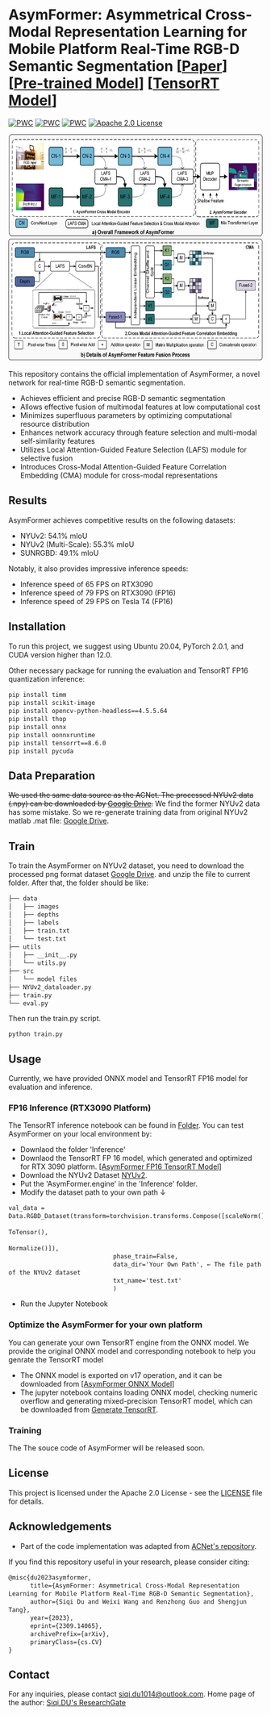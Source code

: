# AsymFormer: Asymmetrical Cross-Modal Representation Learning for Mobile Platform Real-Time RGB-D Semantic Segmentation [[Paper](https://arxiv.org/abs/2309.14065)] [[Pre-trained Model](https://drive.google.com/file/d/1Pg6r3eJ245GaKbHfZob0Ek0CVhiS7VaR/view?usp=drive_link)] [[TensorRT Model](https://drive.google.com/file/d/1Z57x6e_YSroMCh3p9ttwKB7P7VLfa81k/view?usp=sharing)]

[![PWC](https://img.shields.io/endpoint.svg?url=https://paperswithcode.com/badge/asymformer-asymmetrical-cross-modal/real-time-semantic-segmentation-on-nyu-depth-1)](https://paperswithcode.com/sota/real-time-semantic-segmentation-on-nyu-depth-1?p=asymformer-asymmetrical-cross-modal) [![PWC](https://img.shields.io/endpoint.svg?url=https://paperswithcode.com/badge/asymformer-asymmetrical-cross-modal/semantic-segmentation-on-nyu-depth-v2)](https://paperswithcode.com/sota/semantic-segmentation-on-nyu-depth-v2?p=asymformer-asymmetrical-cross-modal) [![PWC](https://img.shields.io/endpoint.svg?url=https://paperswithcode.com/badge/asymformer-asymmetrical-cross-modal/semantic-segmentation-on-sun-rgbd)](https://paperswithcode.com/sota/semantic-segmentation-on-sun-rgbd?p=asymformer-asymmetrical-cross-modal) [![Apache 2.0 License](https://img.shields.io/badge/license-Apache%202.0-blue.svg)](https://github.com/yourusername/repo/blob/main/LICENSE)

<p align="center">
  <img src="https://github.com/Fourier7754/AsymFormer/blob/main/Image/Overall%20Framework%20of%20AsymFormer.png" width="600" height="450">
</p>

This repository contains the official implementation of AsymFormer, a novel network for real-time RGB-D semantic segmentation.

- Achieves efficient and precise RGB-D semantic segmentation
- Allows effective fusion of multimodal features at low computational cost
- Minimizes superfluous parameters by optimizing computational resource distribution
- Enhances network accuracy through feature selection and multi-modal self-similarity features
- Utilizes Local Attention-Guided Feature Selection (LAFS) module for selective fusion
- Introduces Cross-Modal Attention-Guided Feature Correlation Embedding (CMA) module for cross-modal representations

## Results

AsymFormer achieves competitive results on the following datasets:
- NYUv2: 54.1% mIoU
- NYUv2 (Multi-Scale): 55.3% mIoU
- SUNRGBD: 49.1% mIoU

Notably, it also provides impressive inference speeds:
- Inference speed of 65 FPS on RTX3090
- Inference speed of 79 FPS on RTX3090 (FP16)
- Inference speed of 29 FPS on Tesla T4 (FP16)

## Installation

To run this project, we suggest using Ubuntu 20.04, PyTorch 2.0.1, and CUDA version higher than 12.0.

Other necessary package for running the evaluation and TensorRT FP16 quantization inference:
```
pip install timm
pip install scikit-image
pip install opencv-python-headless==4.5.5.64
pip install thop
pip install onnx
pip install oonnxruntime
pip install tensorrt==8.6.0
pip install pycuda
```

## Data Preparation
~~We used the same data source as the ACNet. The processed NYUv2 data (.npy) can be downloaded by [Google Drive](https://drive.google.com/file/d/1YgcBRCjmkLlVukjmvkNu1A7O8bRd14Ek/view?usp=sharing).~~
We find the former NYUv2 data has some mistake. So we re-generate training data from original NYUv2 matlab .mat file: [Google Drive](https://drive.google.com/file/d/1c18pTIsMX1SJvVPBFpqWa7QILn1NPxTY/view?usp=drive_link).

## Train
To train the AsymFormer on NYUv2 dataset, you need to download the processed png format dataset [Google Drive](https://drive.google.com/file/d/1c18pTIsMX1SJvVPBFpqWa7QILn1NPxTY/view?usp=drive_link). and unzip the file to current folder. After that, the folder should be like:

```
├── data
│   ├── images
│   ├── depths
│   ├── labels
│   ├── train.txt
│   └── test.txt
├── utils
│   ├── __init__.py
│   └── utils.py
├── src
│   └── model files
├── NYUv2_dataloader.py
├── train.py
└── eval.py
```

Then run the train.py script.
```
python train.py
```

## Usage
Currently, we have provided ONNX model and TensorRT FP16 model for evaluation and inference. 

### FP16 Inference (RTX3090 Platform)
The TensorRT inference notebook can be found in [Folder](https://github.com/Fourier7754/AsymFormer/tree/main/Inference). You can test AsymFormer on your local environment by:
- Downlaod the folder 'Inference'
- Downlaod the TensorRT FP 16 model, which generated and optimized for RTX 3090 platform. [[AsymFormer FP16 TensorRT Model](https://drive.google.com/file/d/1Z57x6e_YSroMCh3p9ttwKB7P7VLfa81k/view?usp=sharing)]
- Download the NYUv2 Dataset [NYUv2](https://drive.google.com/file/d/1YgcBRCjmkLlVukjmvkNu1A7O8bRd14Ek/view?usp=sharing).
- Put the 'AsymFormer.engine' in the 'Inference' folder.
- Modify the dataset path to your own path ↓
```
val_data = Data.RGBD_Dataset(transform=torchvision.transforms.Compose([scaleNorm(),
                                                                       ToTensor(),
                                                                       Normalize()]),
                             phase_train=False,
                             data_dir='Your Own Path', ← The file path of the NYUv2 dataset
                             txt_name='test.txt'    
                             )
```
- Run the Jupyter Notebook


### Optimize the AsymFormer for your own platform
You can generate your own TensorRT engine from the ONNX model.
We provide the original ONNX model and corresponding notebook to help you genrate the TensorRT model
- The ONNX model is exported on v17 operation, and it can be downloaded from [[AsymFormer ONNX Model](https://drive.google.com/file/d/1dSqmv19ErpxYcjl95I8buYeQi37qBlXQ/view?usp=sharing)]
- The jupyter notebook contains loading ONNX model, checking numeric overflow and generating mixed-precision TensorRT model, which can be downloaded from [Generate TensorRT](https://github.com/Fourier7754/AsymFormer/blob/main/Notebooks/Generate_TensorRT_Model.ipynb). 

### Training
The The souce code of AsymFormer will be released soon.

## License

This project is licensed under the Apache 2.0 License - see the [LICENSE](LICENSE) file for details.

## Acknowledgements

- Part of the code implementation was adapted from [ACNet's repository](https://github.com/anheidelonghu/ACNet).

If you find this repository useful in your research, please consider citing:

```
@misc{du2023asymformer,
      title={AsymFormer: Asymmetrical Cross-Modal Representation Learning for Mobile Platform Real-Time RGB-D Semantic Segmentation}, 
      author={Siqi Du and Weixi Wang and Renzhong Guo and Shengjun Tang},
      year={2023},
      eprint={2309.14065},
      archivePrefix={arXiv},
      primaryClass={cs.CV}
}
```

## Contact

For any inquiries, please contact siqi.du1014@outlook.com.
Home page of the author: [Siqi.DU's ResearchGate](https://www.researchgate.net/profile/Siqi-Du-4)
